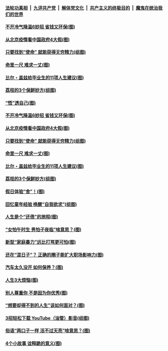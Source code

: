 

####  [法轮功真相](../../../../basic/blob/master/README.md?t=06230404) &nbsp;|&nbsp; [九评共产党](../../../../9ping.md/blob/master/README.md?t=06230404) &nbsp;|&nbsp; [解体党文化](../../../../jtdwh.md/blob/master/README.md?t=06230404)  &nbsp;|&nbsp; [共产主义的终极目的](../../../../gczydzjmd.md/blob/master/README.md?t=06230404) &nbsp;|&nbsp; [魔鬼在统治我们的世界](../../../../mgztzwmdsj.md/blob/master/README.md?t=06230404) 

#### [不开冷气降温6妙招 省钱又环保(图)](../pages/p8/937329.md?t=06230404) 

#### [从北京疫情看中国政府4大假(图)](../pages/p8/937196.md?t=06230404) 

#### [只要找到“使命” 就能获得无穷精力(组图)](../pages/p8/937159.md?t=06230404) 

#### [命里一尺 难求一丈(图)](../pages/p8/936782.md?t=06230404) 

#### [比尔・盖兹给毕业生的11项人生建议(图)](../pages/p8/936231.md?t=06230404) 

#### [荔枝的3个保鲜妙方(组图)](../pages/p8/936950.md?t=06230404) 

#### [“悟”透自己(图)](../pages/p8/936972.md?t=06230404) 

#### [不开冷气降温6妙招 省钱又环保(图)](../pages/p8/937329.md?t=06230404) 

#### [从北京疫情看中国政府4大假(图)](../pages/p8/937196.md?t=06230404) 

#### [只要找到“使命” 就能获得无穷精力(组图)](../pages/p8/937159.md?t=06230404) 

#### [命里一尺 难求一丈(图)](../pages/p8/936782.md?t=06230404) 

#### [比尔・盖兹给毕业生的11项人生建议(图)](../pages/p8/936231.md?t=06230404) 

#### [荔枝的3个保鲜妙方(组图)](../pages/p8/936950.md?t=06230404) 

#### [假日体验“舍”！(图)](../pages/p8/937183.md?t=06230404) 

#### [回忆童年经验 唤醒“自我欲求”(组图)](../pages/p8/937082.md?t=06230404) 

#### [人生是个“还债”的旅程(图)](../pages/p8/936768.md?t=06230404) 

#### [“女怕午时生 男怕子夜临”啥意思？(图)](../pages/p8/937081.md?t=06230404) 

#### [新型“家庭暴力”远比打骂更可怕(图)](../pages/p8/936230.md?t=06230404) 

#### [还在“混日子”？ 正确的圈子能扩大职场影响力(图)](../pages/p8/937049.md?t=06230404) 

#### [汽车太久没开 如何保养？(图)](../pages/p8/937035.md?t=06230404) 

#### [人生3大烦恼(图)](../pages/p8/936959.md?t=06230404) 

#### [别人尊重你 不是因为你优秀(图)](../pages/p8/936253.md?t=06230404) 

#### [“想要却得不到的人生”该如何面对？(图)](../pages/p8/936933.md?t=06230404) 

#### [3招轻松下载 YouTube（油管）影音(组图)](../pages/p8/936922.md?t=06230404) 

#### [俗语“两口子一样 活不过天亮”啥意思？(图)](../pages/p8/936917.md?t=06230404) 

#### [4个小故事 诠释跪的意义(图)](../pages/p8/936353.md?t=06230404) 

